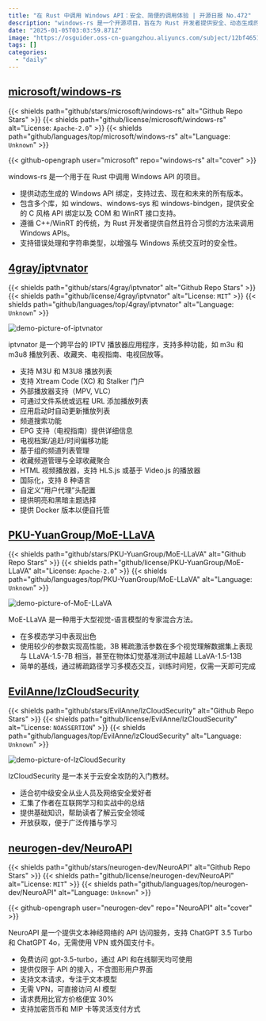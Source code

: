 ```yaml
---
title: "在 Rust 中调用 Windows API：安全、简便的调用体验 | 开源日报 No.472"
description: "windows-rs 是一个开源项目，旨在为 Rust 开发者提供安全、动态生成的 Windows API 绑定，支持所有 Windows 版本，包含多个库 (如 windows、windows-sys 和 windows-bindgen)，并提供 COM 和 WinRT 接口支持，遵循 C++/WinRT 传统，增强了错误处理和字符串类型的安全性。该项目的许可证为 Apache-2.0，已获得 10.8k 星。"
date: "2025-01-05T03:03:59.871Z"
image: "https://osguider.oss-cn-guangzhou.aliyuncs.com/subject/12bf4651fa142bc76986672cfebc1a2c.png"
tags: []
categories:
  - "daily"
---
```


## [microsoft/windows-rs](https://github.com/microsoft/windows-rs)

{{< shields path="github/stars/microsoft/windows-rs" alt="Github Repo Stars" >}} {{< shields path="github/license/microsoft/windows-rs" alt="License: `Apache-2.0`" >}} {{< shields path="github/languages/top/microsoft/windows-rs" alt="Language: `Unknown`" >}}

{{< github-opengraph user="microsoft" repo="windows-rs" alt="cover" >}}

windows-rs 是一个用于在 Rust 中调用 Windows API 的项目。

- 提供动态生成的 Windows API 绑定，支持过去、现在和未来的所有版本。
- 包含多个库，如 windows、windows-sys 和 windows-bindgen，提供安全的 C 风格 API 绑定以及 COM 和 WinRT 接口支持。
- 遵循 C++/WinRT 的传统，为 Rust 开发者提供自然且符合习惯的方法来调用 Windows APIs。
- 支持错误处理和字符串类型，以增强与 Windows 系统交互时的安全性。
  
## [4gray/iptvnator](https://github.com/4gray/iptvnator)

{{< shields path="github/stars/4gray/iptvnator" alt="Github Repo Stars" >}} {{< shields path="github/license/4gray/iptvnator" alt="License: `MIT`" >}} {{< shields path="github/languages/top/4gray/iptvnator" alt="Language: `Unknown`" >}}

![demo-picture-of-iptvnator](https://static.osguider.com/subject/github/4gray/iptvnator/2187618c66b22519d0624f7e3f85232a.png)

iptvnator 是一个跨平台的 IPTV 播放器应用程序，支持多种功能，如 m3u 和 m3u8 播放列表、收藏夹、电视指南、电视回放等。

- 支持 M3U 和 M3U8 播放列表
- 支持 Xtream Code (XC) 和 Stalker 门户
- 外部播放器支持（MPV, VLC）
- 可通过文件系统或远程 URL 添加播放列表
- 应用启动时自动更新播放列表
- 频道搜索功能
- EPG 支持（电视指南）提供详细信息
- 电视档案/追赶/时间偏移功能
- 基于组的频道列表管理
- 收藏频道管理与全球收藏聚合
- HTML 视频播放器，支持 HLS.js 或基于 Video.js 的播放器
- 国际化，支持 8 种语言
- 自定义“用户代理”头配置
- 提供明亮和黑暗主题选择
- 提供 Docker 版本以便自托管
  
## [PKU-YuanGroup/MoE-LLaVA](https://github.com/PKU-YuanGroup/MoE-LLaVA)

{{< shields path="github/stars/PKU-YuanGroup/MoE-LLaVA" alt="Github Repo Stars" >}} {{< shields path="github/license/PKU-YuanGroup/MoE-LLaVA" alt="License: `Apache-2.0`" >}} {{< shields path="github/languages/top/PKU-YuanGroup/MoE-LLaVA" alt="Language: `Unknown`" >}}

![demo-picture-of-MoE-LLaVA](https://static.osguider.com/subject/github/PKU-YuanGroup/MoE-LLaVA/2b0bdf10f458b753547df15e4e8d0953.png)

MoE-LLaVA 是一种用于大型视觉-语言模型的专家混合方法。

- 在多模态学习中表现出色
- 使用较少的参数实现高性能，3B 稀疏激活参数在多个视觉理解数据集上表现与 LLaVA-1.5-7B 相当，甚至在物体幻觉基准测试中超越 LLaVA-1.5-13B
- 简单的基线，通过稀疏路径学习多模态交互，训练时间短，仅需一天即可完成
  
## [EvilAnne/lzCloudSecurity](https://github.com/EvilAnne/lzCloudSecurity)

{{< shields path="github/stars/EvilAnne/lzCloudSecurity" alt="Github Repo Stars" >}} {{< shields path="github/license/EvilAnne/lzCloudSecurity" alt="License: `NOASSERTION`" >}} {{< shields path="github/languages/top/EvilAnne/lzCloudSecurity" alt="Language: `Unknown`" >}}

![demo-picture-of-lzCloudSecurity](https://osguider.oss-cn-guangzhou.aliyuncs.com/subject/d43c9a2f2c389b8176c6dce0bf69ad91.jpeg)

lzCloudSecurity 是一本关于云安全攻防的入门教材。

- 适合初中级安全从业人员及网络安全爱好者
- 汇集了作者在互联网学习和实战中的总结
- 提供基础知识，帮助读者了解云安全领域
- 开放获取，便于广泛传播与学习
  
## [neurogen-dev/NeuroAPI](https://github.com/neurogen-dev/NeuroAPI)

{{< shields path="github/stars/neurogen-dev/NeuroAPI" alt="Github Repo Stars" >}} {{< shields path="github/license/neurogen-dev/NeuroAPI" alt="License: `MIT`" >}} {{< shields path="github/languages/top/neurogen-dev/NeuroAPI" alt="Language: `Unknown`" >}}

{{< github-opengraph user="neurogen-dev" repo="NeuroAPI" alt="cover" >}}

NeuroAPI 是一个提供文本神经网络的 API 访问服务，支持 ChatGPT 3.5 Turbo 和 ChatGPT 4o，无需使用 VPN 或外国支付卡。

- 免费访问 gpt-3.5-turbo，通过 API 和在线聊天均可使用
- 提供仅限于 API 的接入，不含图形用户界面
- 支持文本请求，专注于文本模型
- 无需 VPN，可直接访问 AI 模型
- 请求费用比官方价格便宜 30%
- 支持加密货币和 MIР 卡等灵活支付方式
  
